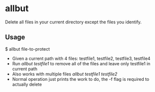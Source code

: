 # allbut

Delete all files in your current directory except the files you identify.  

## Usage

$ allbut file-to-protect

- Given a current path with 4 files: testfile1, testfile2, testfile3, testfile4
- Run _allbut testfile1_ to remove all of the files and leave only testfile1 in current path
- Also works with multiple files _allbut testfile1 testfile2_
- Normal operation just prints the work to do, the -f flag is required to actually delete

